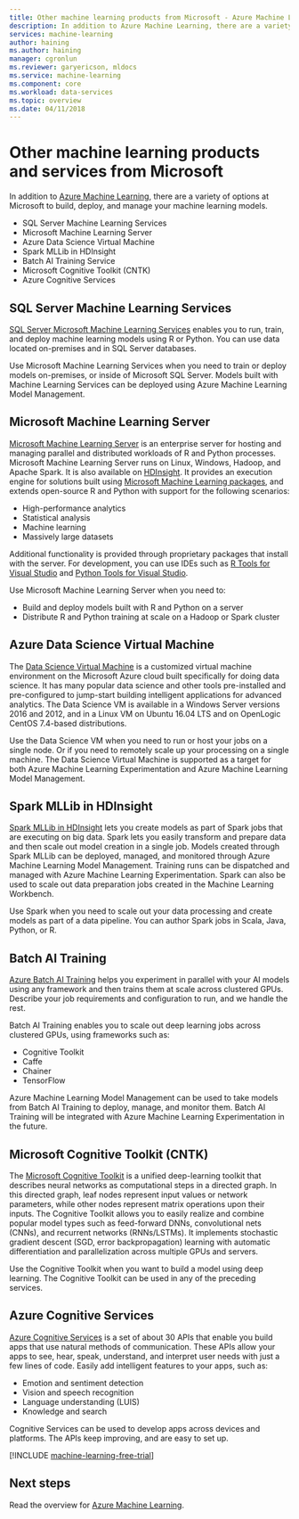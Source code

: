 ```yaml
---
title: Other machine learning products from Microsoft - Azure Machine Learning | Microsoft Docs
description: In addition to Azure Machine Learning, there are a variety of options at Microsoft to build, deploy, and manage your machine learning models. 
services: machine-learning
author: haining
ms.author: haining
manager: cgronlun
ms.reviewer: garyericson, mldocs
ms.service: machine-learning
ms.component: core
ms.workload: data-services
ms.topic: overview
ms.date: 04/11/2018
---
```


# Other machine learning products and services from Microsoft

In addition to [Azure Machine Learning](overview-what-is-azure-ml.md), there are a variety of options at Microsoft to build, deploy, and manage your machine learning models. 
* SQL Server Machine Learning Services
* Microsoft Machine Learning Server
* Azure Data Science Virtual Machine
* Spark MLLib in HDInsight
* Batch AI Training Service
* Microsoft Cognitive Toolkit (CNTK)
* Azure Cognitive Services


## SQL Server Machine Learning Services
[SQL Server Microsoft Machine Learning Services](https://docs.microsoft.com/sql/advanced-analytics/r/r-services) enables you to run, train, and deploy machine learning models using R or Python. You can use data located on-premises and in SQL Server databases. 

Use Microsoft Machine Learning Services when you need to train or deploy models on-premises, or inside of Microsoft SQL Server. Models built with Machine Learning Services can be deployed using Azure Machine Learning Model Management. 

## Microsoft Machine Learning Server 
[Microsoft Machine Learning Server](https://docs.microsoft.com/en-us/machine-learning-server/what-is-machine-learning-server) is an enterprise server for hosting and managing parallel and distributed workloads of R and Python processes. Microsoft Machine Learning Server runs on Linux, Windows, Hadoop, and Apache Spark. It is also available on [HDInsight](https://azure.microsoft.com/services/hdinsight/r-server/). It provides an execution engine for solutions built using [Microsoft Machine Learning packages](https://docs.microsoft.com/r-server/r/concept-what-is-the-microsoftml-package), and extends open-source R and Python with support for the following scenarios:

- High-performance analytics
- Statistical analysis
- Machine learning
- Massively large datasets

Additional functionality is provided through proprietary packages that install with the server. For development, you can use IDEs such as [R Tools for Visual Studio](https://www.visualstudio.com/vs/rtvs/) and [Python Tools for Visual Studio](https://www.visualstudio.com/vs/python/).

Use Microsoft Machine Learning Server when you need to:

- Build and deploy models built with R and Python on a server
- Distribute R and Python training at scale on a Hadoop or Spark cluster

## Azure Data Science Virtual Machine
The [Data Science Virtual Machine](https://docs.microsoft.com/azure/machine-learning/data-science-virtual-machine/overview) is a customized virtual machine environment on the Microsoft Azure cloud built specifically for doing data science. It has many popular data science and other tools pre-installed and pre-configured to jump-start building intelligent applications for advanced analytics. The Data Science VM is available in a Windows Server versions 2016 and 2012, and in a Linux VM on Ubuntu 16.04 LTS and on OpenLogic CentOS 7.4-based distributions. 

Use the Data Science VM when you need to run or host your jobs on a single node. Or if you need to remotely scale up your processing on a single machine. The Data Science Virtual Machine is supported as a target for both Azure Machine Learning Experimentation and Azure Machine Learning Model Management. 

## Spark MLLib in HDInsight
[Spark MLLib in HDInsight](https://docs.microsoft.com/azure/hdinsight/hdinsight-apache-spark-ipython-notebook-machine-learning) lets you create models as part of Spark jobs that are executing on big data. Spark lets you easily transform and prepare data and then scale out model creation in a single job. Models created through Spark MLLib can be deployed, managed, and monitored through Azure Machine Learning Model Management. Training runs can be dispatched and managed with Azure Machine Learning Experimentation. Spark can also be used to scale out data preparation jobs created in the Machine Learning Workbench. 

Use Spark when you need to scale out your data processing and create models as part of a data pipeline. You can author Spark jobs in Scala, Java, Python, or R. 

## Batch AI Training 
[Azure Batch AI Training](https://aka.ms/batchaitraining) helps you experiment in parallel with your AI models using any framework and then trains them at scale across clustered GPUs. Describe your job requirements and configuration to run, and we handle the rest. 

Batch AI Training enables you to scale out deep learning jobs across clustered GPUs, using frameworks such as:

- Cognitive Toolkit
- Caffe
- Chainer
- TensorFlow

Azure Machine Learning Model Management can be used to take models from Batch AI Training to deploy, manage, and monitor them.  Batch AI Training will be integrated with Azure Machine Learning Experimentation in the future. 

## Microsoft Cognitive Toolkit (CNTK)
The [Microsoft Cognitive Toolkit](https://www.microsoft.com/en-us/cognitive-toolkit/) is a unified deep-learning toolkit that describes neural networks as computational steps in a directed graph. In this directed graph, leaf nodes represent input values or network parameters, while other nodes represent matrix operations upon their inputs. The Cognitive Toolkit allows you to easily realize and combine popular model types such as feed-forward DNNs, convolutional nets (CNNs), and recurrent networks (RNNs/LSTMs). It implements stochastic gradient descent (SGD, error backpropagation) learning with automatic differentiation and parallelization across multiple GPUs and servers.

Use the Cognitive Toolkit when you want to build a model using deep learning.  The Cognitive Toolkit can be used in any of the preceding services.

## Azure Cognitive Services
[Azure Cognitive Services](https://docs.microsoft.com/azure/#pivot=products&panel=ai) is a set of about 30 APIs that enable you build apps that use natural methods of communication. These APIs allow your apps to see, hear, speak, understand, and interpret user needs with just a few lines of code. Easily add intelligent features to your apps, such as: 

- Emotion and sentiment detection
- Vision and speech recognition
- Language understanding (LUIS)
- Knowledge and search

Cognitive Services can be used to develop apps across devices and platforms. The APIs keep improving, and are easy to set up. 

[!INCLUDE [machine-learning-free-trial](../../../includes/machine-learning-free-trial.md)]

## Next steps

Read the overview for [Azure Machine Learning](overview-what-is-azure-ml.md).
